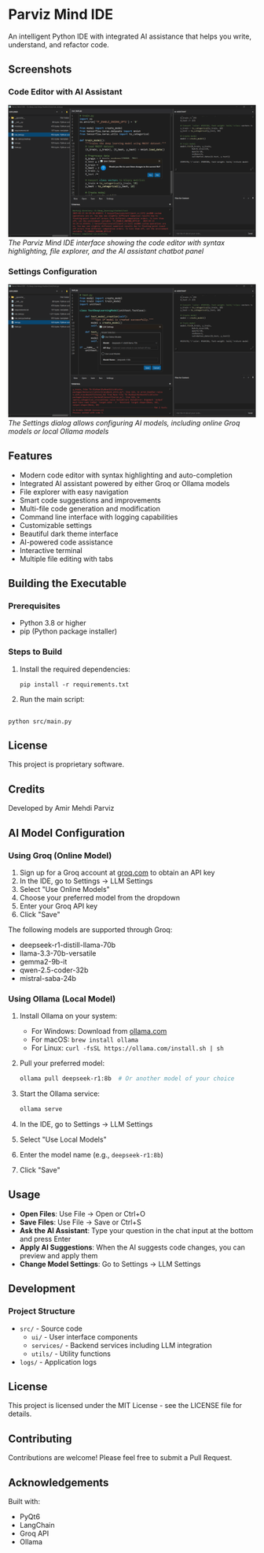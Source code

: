 # Parviz Mind IDE

An intelligent Python IDE with integrated AI assistance that helps you write, understand, and refactor code.

## Screenshots

### Code Editor with AI Assistant
![Code Editor with Chatbot](screenshots/Screenshot_1.png)
*The Parviz Mind IDE interface showing the code editor with syntax highlighting, file explorer, and the AI assistant chatbot panel*

### Settings Configuration
![Settings Dialog](screenshots/Screenshot_2.png)
*The Settings dialog allows configuring AI models, including online Groq models or local Ollama models*

## Features

- Modern code editor with syntax highlighting and auto-completion
- Integrated AI assistant powered by either Groq or Ollama models
- File explorer with easy navigation
- Smart code suggestions and improvements
- Multi-file code generation and modification
- Command line interface with logging capabilities
- Customizable settings
- Beautiful dark theme interface
- AI-powered code assistance
- Interactive terminal
- Multiple file editing with tabs

## Building the Executable

### Prerequisites

- Python 3.8 or higher
- pip (Python package installer)

### Steps to Build

1. Install the required dependencies:
   ```
   pip install -r requirements.txt
   ```

2. Run the main script:
   ```

```
python src/main.py
```

## License

This project is proprietary software.

## Credits

Developed by Amir Mehdi Parviz

## AI Model Configuration

### Using Groq (Online Model)

1. Sign up for a Groq account at [groq.com](https://console.groq.com) to obtain an API key
2. In the IDE, go to Settings → LLM Settings
3. Select "Use Online Models"
4. Choose your preferred model from the dropdown
5. Enter your Groq API key
6. Click "Save"

The following models are supported through Groq:
- deepseek-r1-distill-llama-70b
- llama-3.3-70b-versatile
- gemma2-9b-it
- qwen-2.5-coder-32b
- mistral-saba-24b

### Using Ollama (Local Model)

1. Install Ollama on your system:
   - For Windows: Download from [ollama.com](https://ollama.com/download)
   - For macOS: `brew install ollama`
   - For Linux: `curl -fsSL https://ollama.com/install.sh | sh`

2. Pull your preferred model:
   ```bash
   ollama pull deepseek-r1:8b  # Or another model of your choice
   ```

3. Start the Ollama service:
   ```bash
   ollama serve
   ```

4. In the IDE, go to Settings → LLM Settings
5. Select "Use Local Models"
6. Enter the model name (e.g., `deepseek-r1:8b`)
7. Click "Save"

## Usage

- **Open Files**: Use File → Open or Ctrl+O
- **Save Files**: Use File → Save or Ctrl+S
- **Ask the AI Assistant**: Type your question in the chat input at the bottom and press Enter
- **Apply AI Suggestions**: When the AI suggests code changes, you can preview and apply them
- **Change Model Settings**: Go to Settings → LLM Settings

## Development

### Project Structure

- `src/` - Source code
  - `ui/` - User interface components
  - `services/` - Backend services including LLM integration
  - `utils/` - Utility functions
- `logs/` - Application logs

## License

This project is licensed under the MIT License - see the LICENSE file for details.

## Contributing

Contributions are welcome! Please feel free to submit a Pull Request.

## Acknowledgements

Built with:
- PyQt6
- LangChain
- Groq API
- Ollama 
